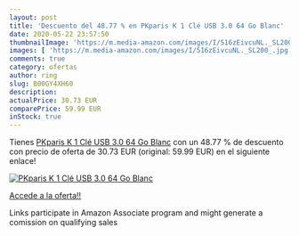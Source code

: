 ```yaml
---
layout: post
title: 'Descuento del 48.77 % en PKparis K 1 Clé USB 3.0 64 Go Blanc'
date: 2020-05-22 23:57:50
thumbnailImage: 'https://m.media-amazon.com/images/I/516zEivcuNL._SL200_.jpg'
images: [ 'https://m.media-amazon.com/images/I/516zEivcuNL._SL200_.jpg' ]
comments: true
category: ofertas
author: ring
slug: B00GY4XH60
description:
actualPrice: 30.73 EUR
comparePrice: 59.99 EUR
inStock: true
---
```


Tienes [PKparis K 1 Clé USB 3.0 64 Go Blanc](https://www.amazon.fr/dp/B00GY4XH60/?tag=tolees0d-21) con un 48.77 % de descuento con precio de oferta de 30.73 EUR (original: 59.99 EUR) en el siguiente enlace!

[![PKparis K 1 Clé USB 3.0 64 Go Blanc](https://m.media-amazon.com/images/I/516zEivcuNL._SL200_.jpg)](https://www.amazon.fr/dp/B00GY4XH60/?tag=tolees0d-21)

[Accede a la oferta!!](https://www.amazon.fr/dp/B00GY4XH60/?tag=tolees0d-21)

Links participate in Amazon Associate program and might generate a comission on qualifying sales


